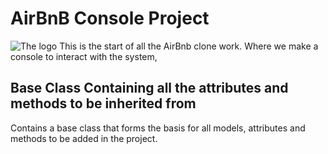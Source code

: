 # AirBnB Console Project
![The logo](https://upload.wikimedia.org/wikipedia/commons/6/69/Airbnb_Logo_B%C3%A9lo.svg)
 This is the start of all the AirBnb clone work. Where we make a console to interact with the system,

## Base Class Containing all the attributes and methods to be inherited from
 Contains a base class that forms the basis for all models, attributes and methods to be added in the
 project.

